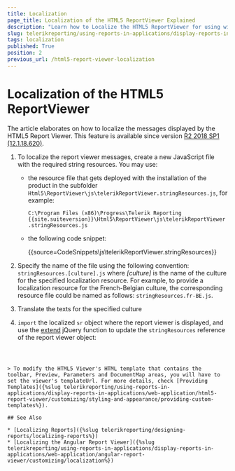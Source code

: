 ```yaml
---
title: Localization
page_title: Localization of the HTML5 ReportViewer Explained
description: "Learn how to Localize the HTML5 ReportViewer for using with multiple languages in Telerik Reporting."
slug: telerikreporting/using-reports-in-applications/display-reports-in-applications/web-application/html5-report-viewer/customizing/localization
tags: localization
published: True
position: 2
previous_url: /html5-report-viewer-localization
---
```


# Localization of the HTML5 ReportViewer

The article elaborates on how to localize the messages displayed by the HTML5 Report Viewer. This feature is available since version [R2 2018 SP1 (12.1.18.620)](https://www.telerik.com/support/whats-new/reporting/release-history/progress-telerik-reporting-r2-2018-sp1-12-1-18-620).

1. To localize the report viewer messages, create a new JavaScript file with the required string resources. You may use:

	* the resource file that gets deployed with the installation of the product in the subfolder `Html5\ReportViewer\js\telerikReportViewer.stringResources.js`, for example:

		`C:\Program Files (x86)\Progress\Telerik Reporting {{site.suiteversion}}\Html5\ReportViewer\js\telerikReportViewer.stringResources.js`

	* the following code snippet:

		{{source=CodeSnippets\js\telerikReportViewer.stringResources}}


1. Specify the name of the file using the following convention: `stringResources.[culture].js` where *[culture]* is the name of the culture for the specified localization resource. For example, to provide a localization resource for the French-Belgian culture, the corresponding resource file could be named as follows: `stringResources.fr-BE.js`.
1. Translate the texts for the specified culture
1. `import` the localized `sr` object where the report viewer is displayed, and use the [extend](https://api.jquery.com/jQuery.extend/) jQuery function to update the `stringResources` reference of the report viewer object:

	````HTML
<script type="module">
	import { sr } from '../../Scripts/stringResources.fr-BE.js'
	
	$(document).ready(function () {
		var rv = $("#reportViewer1")
					.telerik_ReportViewer({
						serviceUrl: "api/reports/",
						reportSource: {
							report: "Report Catalog.trdp",
						},
					}).data("telerik_ReportViewer");
		
		rv.stringResources = $.extend(rv.stringResources, sr);
	});
</script>
````


> To modify the HTML5 Viewer's HTML template that contains the toolbar, Preview, Parameters and DocumentMap areas, you will have to set the viewer's templateUrl. For more details, check [Providing Templates]({%slug telerikreporting/using-reports-in-applications/display-reports-in-applications/web-application/html5-report-viewer/customizing/styling-and-appearance/providing-custom-templates%}).

## See Also

* [Localizing Reports]({%slug telerikreporting/designing-reports/localizing-reports%})
* [Localizing the Angular Report Viewer]({%slug telerikreporting/using-reports-in-applications/display-reports-in-applications/web-application/angular-report-viewer/customizing/localization%})
